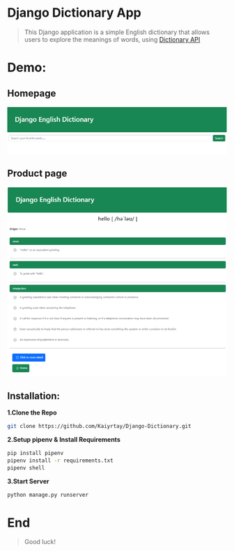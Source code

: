 # Django Dictionary App

> This Django application is a simple English dictionary that allows users to explore the meanings of words, using [Dictionary API](https://dictionaryapi.dev/)

# Demo:

## Homepage

![](demo/home_page.png)

## Product page

![](demo/search_result.png)

## Installation:

**1.Clone the Repo**

```sh
git clone https://github.com/Kaiyrtay/Django-Dictionary.git
```

**2.Setup pipenv & Install Requirements**

```sh
pip install pipenv
pipenv install -r requirements.txt
pipenv shell
```

**3.Start Server**

```sh
python manage.py runserver
```

# End

> Good luck!
